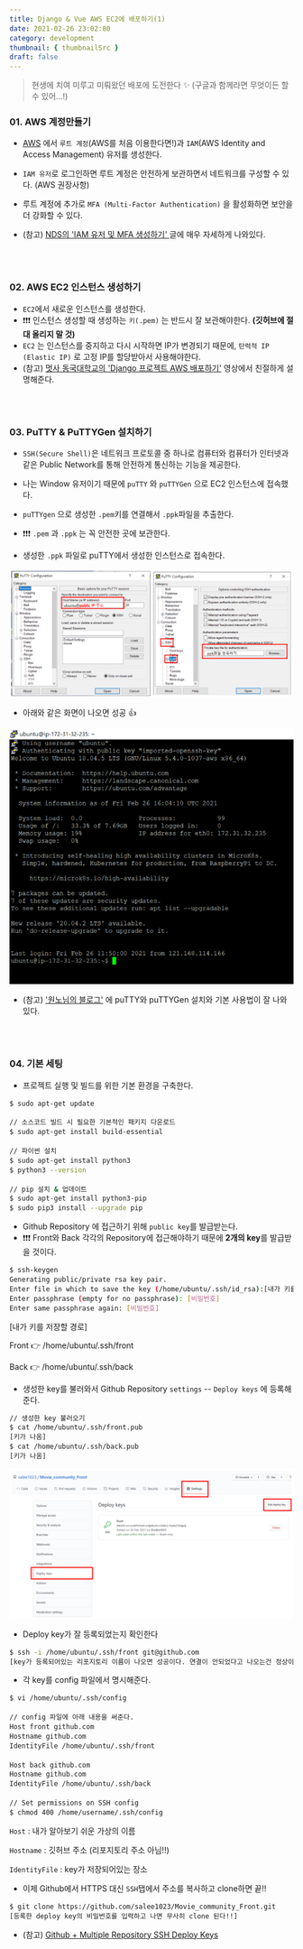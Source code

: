 ```yaml
---
title: Django & Vue AWS EC2에 배포하기(1)
date: 2021-02-26 23:02:80
category: development
thumbnail: { thumbnailSrc }
draft: false
---
```


> 현생에 치여 미루고 미뤄왔던 배포에 도전한다 ✨ (구글과 함께라면 무엇이든 할 수 있어...!) 



### 01. AWS 계정만들기

- [AWS](https://aws.amazon.com/ko/) 에서 `루트 계정`(AWS를 처음 이용한다면!)과 `IAM`(AWS Identity and Access Management) 유저를 생성한다. 

- `IAM 유저`로 로그인하면 루트 계정은 안전하게 보관하면서 네트워크를 구성할 수 있다. (AWS 권장사항)

- 루트 계정에 추가로 `MFA (Multi-Factor Authentication)` 을 활성화하면 보안을 더 강화할 수 있다.
- (참고) [NDS의 'IAM 유저 및 MFA  생성하기' ](https://tech.cloud.nongshim.co.kr/2018/10/11/%EC%B4%88%EB%B3%B4%EC%9E%90%EB%A5%BC-%EC%9C%84%ED%95%9C-aws-%EC%9B%B9%EA%B5%AC%EC%B6%95-2-iam-%EC%9C%A0%EC%A0%80-%EC%83%9D%EC%84%B1%ED%95%98%EA%B8%B0/) 글에 매우 자세하게 나와있다. 

<br/><br/>

### 02. AWS EC2 인스턴스 생성하기

- `EC2`에서 새로운 인스턴스를 생성한다.
- ❗❗❗ 인스턴스 생성할 때 생성하는 `키(.pem)` 는 반드시 잘 보관해야한다. **(깃허브에 절대 올리지 말 것)**
- `EC2` 는 인스턴스를 중지하고 다시 시작하면 IP가 변경되기 때문에, `탄력적 IP (Elastic IP)` 로 고정 IP를 할당받아서 사용해야한다.
- (참고) [멋사 동국대학교의 'Django 프로젝트 AWS 배포하기'](https://www.youtube.com/watch?v=oGQ1HteFYnQ) 영상에서 친절하게 설명해준다.

<br/><br/>

### 03. PuTTY & PuTTYGen 설치하기

- `SSH(Secure Shell)`은 네트워크 프로토콜 중 하나로 컴퓨터와 컴퓨터가 인터넷과 같은 Public Network를 통해 안전하게 통신하는 기능을 제공한다. 
- 나는 Window 유저이기 때문에 `puTTY` 와 `puTTYGen` 으로 EC2 인스턴스에 접속했다. 
- `puTTYgen` 으로 생성한 `.pem`키를 연결해서 `.ppk`파일을 추출한다.

- ❗❗❗ `.pem` 과 `.ppk` 는 꼭 안전한 곳에 보관한다.
- 생성한 `.ppk` 파일로 puTTY에서 생성한 인스턴스로 접속한다. 

![image-20210227010153002](./images/django&vue01.png)

- 아래와 같은 화면이 나오면 성공 👍

![image-20210227010450306](./images/django&vue02.png)

- (참고) ['원노님의 블로그'](https://wantknow.tistory.com/27?category=319510) 에 puTTY와 puTTYGen 설치와 기본 사용법이 잘 나와있다.

<br/><br/>

### 04. 기본 세팅

- 프로젝트 실행 및 빌드를 위한 기본 환경을 구축한다. 

```bash
$ sudo apt-get update

// 소스코드 빌드 시 필요한 기본적인 패키지 다운로드
$ sudo apt-get install build-essential

// 파이썬 설치
$ sudo apt-get install python3
$ python3 --version

// pip 설치 & 업데이트
$ sudo apt-get install python3-pip
$ sudo pip3 install --upgrade pip
```

- Github Repository 에 접근하기 위해 `public key`를 발급받는다.
- ❗❗❗ Front와 Back 각각의 Repository에 접근해야하기 때문에 **2개의 key**를 발급받을 것이다. 

```bash
$ ssh-keygen
Generating public/private rsa key pair.
Enter file in which to save the key (/home/ubuntu/.ssh/id_rsa):[내가 키를 저장할 경로]
Enter passphrase (empty for no passphrase): [비밀번호]
Enter same passphrase again: [비밀번호]
```

[내가 키를 저장할 경로] 

Front  👉 /home/ubuntu/.ssh/front

Back  👉 /home/ubuntu/.ssh/back

- 생성한 key를 불러와서 Github Repository `settings`  -- `Deploy keys` 에 등록해준다. 

```bash
// 생성한 key 불러오기
$ cat /home/ubuntu/.ssh/front.pub
[키가 나옴]
$ cat /home/ubuntu/.ssh/back.pub
[키가 나옴]
```

![image-20210227012920986](./images/django&vue03.png)

- Deploy key가 잘 등록되었는지 확인한다

```bash
$ ssh -i /home/ubuntu/.ssh/front git@github.com
[key가 등록되어있는 리포지토리 이름이 나오면 성공이다. 연결이 안되었다고 나오는건 정상이다.]
```

- 각 key를 config 파일에서 명시해준다.

```bash
$ vi /home/ubuntu/.ssh/config

// config 파일에 아래 내용을 써준다.
Host front github.com
Hostname github.com
IdentityFile /home/ubuntu/.ssh/front

Host back github.com
Hostname github.com
IdentityFile /home/ubuntu/.ssh/back

// Set permissions on SSH config
$ chmod 400 /home/username/.ssh/config
```

`Host` : 내가 알아보기 쉬운 가상의 이름

`Hostname` : 깃허브 주소 (리포지토리 주소 아님!!)

`IdentityFile` : key가 저장되어있는 장소

- 이제 Github에서 HTTPS 대신 `SSH`탭에서 주소를 복사하고 clone하면 끝!!

```bash
$ git clone https://github.com/salee1023/Movie_community_Front.git
[등록한 deploy key의 비밀번호를 입력하고 나면 무사히 clone 된다!!]
```

- (참고) [Github + Multiple Repository SSH Deploy Keys](https://www.justinsilver.com/technology/github-multiple-repository-ssh-deploy-keys/) 

<br/><br/><br/>